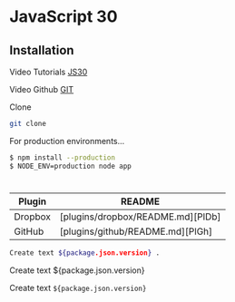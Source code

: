 # JavaScript 30

## Installation

Video Tutorials [JS30](https://www.google.com/url?sa=t&rct=j&q=&esrc=s&source=web&cd=2&cad=rja&uact=8&ved=2ahUKEwiy48SLj5DlAhUrRBUIHakoBhQQwqsBMAF6BAgJEAQ&url=https%3A%2F%2Fwww.youtube.com%2Fwatch%3Fv%3DVuN8qwZoego&usg=AOvVaw2UfIDOZVbkB5vLvHvlaXze) 

Video Github [GIT](https://www.google.com/url?sa=t&rct=j&q=&esrc=s&source=web&cd=12&cad=rja&uact=8&ved=2ahUKEwiy48SLj5DlAhUrRBUIHakoBhQQFjALegQIARAB&url=https%3A%2F%2Fgithub.com%2Fwesbos%2FJavaScript30&usg=AOvVaw0tIPmVWt-5_NrhIO-sMN2H) 

Clone

```sh
git clone
```

For production environments...

```sh
$ npm install --production
$ NODE_ENV=production node app
```

#
| Plugin | README |
| ------ | ------ |
| Dropbox | [plugins/dropbox/README.md][PlDb] |
| GitHub | [plugins/github/README.md][PlGh] |


```sh
Create text ${package.json.version} .
```
Create text ${package.json.version}

Create text `${package.json.version}` 
